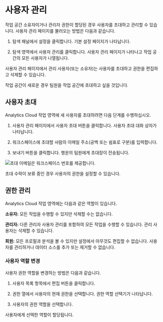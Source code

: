# 사용자 관리

작업 공간 소유자이거나 관리자 권한이 할당된 경우 사용자를 초대하고 관리할 수 있습니다. 사용자 관리 페이지를 불러오는 방법은 다음과 같습니다.

1. 탐색 패널에서 설정을 클릭합니다. 기본 설정 페이지가 나타납니다.

1. 탐색 영역에서 사용자 관리를 클릭합니다. 사용자 관리 페이지가 나타나고 작업 공간의 모든 사용자가 나열됩니다.

사용자 관리 페이지에서 관리 사용자(또는 소유자)는 사용자를 초대하고 권한을 편집하고 삭제할 수 있습니다.

작업 공간이 새로운 경우 팀원을 작업 공간에 초대하고 싶을 것입니다.

## 사용자 초대

Analytics Cloud 작업 영역에 새 사용자를 초대하려면 다음 단계를 수행하십시오.

1. 사용자 관리 페이지에서 사용자 초대 버튼을 클릭합니다. 사용자 초대 대화 상자가 나타납니다.

1. 워크스페이스에 초대할 사람의 이메일 주소(공백 또는 쉼표로 구분)를 입력합니다.

1. 보내기 버튼을 클릭합니다. 행운의 팀원에게 초대장이 전송됩니다.

![초대 이메일은 워크스페이스 번호를 제공합니다.](managing-users/images/01.png)

초대 수락이 보류 중인 경우 사용자의 권한을 설정할 수 있습니다.

## 권한 관리

Analytics Cloud 작업 영역에는 다음과 같은 역할이 있습니다.

**소유자:** 모든 작업을 수행할 수 있지만 삭제할 수는 없습니다.

**관리자:** 다른 관리자 사용자 관리를 포함하여 모든 작업을 수행할 수 있습니다. 관리 사용자는 삭제할 수 있습니다.

**회원:** 모든 프로필과 분석을 볼 수 있지만 설정에서 아무것도 편집할 수 없습니다. 사용자를 관리하거나 데이터 소스를 추가 또는 제거할 수 없습니다.

### 사용자 역할 변경

사용자 권한 역할을 변경하는 방법은 다음과 같습니다.

1. 사용자 목록 항목에서 편집 버튼을 클릭합니다.

1. 권한 열에서 사용자의 현재 권한을 선택합니다. 권한 역할 선택기가 나타납니다.

1. 사용자의 권한 역할을 선택합니다.

사용자에게 선택한 역할이 할당됩니다.
